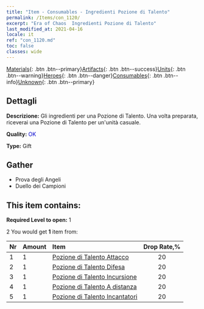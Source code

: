 ```yaml
---
title: "Item - Consumables - Ingredienti Pozione di Talento"
permalink: /Items/con_1120/
excerpt: "Era of Chaos  Ingredienti Pozione di Talento"
last_modified_at: 2021-04-16
locale: it
ref: "con_1120.md"
toc: false
classes: wide
---
```

 [Materials](/it/Items/){: .btn .btn--primary}[Artifacts](/it/Items/Artifacts/){: .btn .btn--success}[Units](/it/Items/Units/){: .btn .btn--warning}[Heroes](/it/Items/Heroes/){: .btn .btn--danger}[Consumables](/it/Items/Consumables/){: .btn .btn--info}[Unknown](/it/Items/Unknown/){: .btn .btn--primary}

## Dettagli
 **Descrizione:** Gli ingredienti per una Pozione di Talento. Una volta preparata, riceverai una Pozione di Talento per un'unità casuale.

 **Quality:** <span style="color: #0000CD">OK</span>

 **Type:** Gift

## Gather

*    Prova degli Angeli 
*    Duello dei Campioni 

## This item contains:

 **Required Level to open:** 1

 2 You would get **1** item  from:

  | Nr | Amount |     Item    | Drop Rate,% |
  |:---|:-------|:------------|:---------:|
  | 1 | 1 | [Pozione di Talento Attacco](/it/Items/con_786/) | 20 | 
  | 2 | 1 | [Pozione di Talento Difesa](/it/Items/con_787/) | 20 | 
  | 3 | 1 | [Pozione di Talento Incursione](/it/Items/con_788/) | 20 | 
  | 4 | 1 | [Pozione di Talento A distanza](/it/Items/con_789/) | 20 | 
  | 5 | 1 | [Pozione di Talento Incantatori](/it/Items/con_790/) | 20 | 
